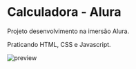 # Calculadora - Alura

Projeto desenvolvimento na imersão Alura.

Praticando HTML, CSS e Javascript.

![preview](./img/preview.png)
